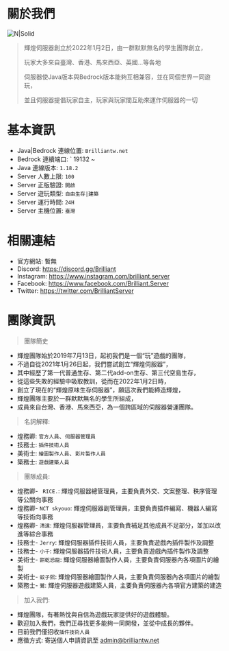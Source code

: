  # 關於我們
![ N|Solid ](https://media.discordapp.net/attachments/596718421966716928/970513464143511582/AddText_02-21-12.10.34.png)

> 輝煌伺服器創立於2022年1月2日，由一群默默無名的學生團隊創立，
> 
> 玩家大多來自臺灣、香港、馬來西亞、英國...等各地
> 
> 伺服器使Java版本與Bedrock版本能夠互相兼容，並在同個世界一同遊玩，
> 
> 並且伺服器提倡玩家自主，玩家與玩家間互助來運作伺服器的一切
 # 基本資訊
- Java|Bedrock 連線位置: ` Brilliantw.net `
- Bedrock 連續端口: ` 19132 ~
- Java 連線版本: ` 1.18.2 `
- Server 人數上限: ` 100 `
- Server 正版驗證: ` 開啟 `
- Server 遊玩類型: ` 自由生存|建築 `
- Server 運行時間: ` 24H `
- Server 主機位置: ` 臺灣 `
 # 相關連結
- 官方網站: 暫無
- Discord: https://discord.gg/Brilliant 
- Instagram: https://www.instagram.com/brilliant.server
- Facebook: https://www.facebook.com/Brilliant.Server
- Twitter: https://twitter.com/BrilliantServer
 # 團隊資訊
> 團隊簡史
- 輝煌團隊始於2019年7月13日，起初我們是一個“玩”遊戲的團隊，
- 不過自從2021年1月26日起，我們嘗試創立“輝煌伺服器”，
- 其中經歷了第一代普通生存、第二代add-on生存、第三代空島生存，
- 從這些失敗的經驗中吸取教訓，從而在2022年1月2日時，
- 創立了現在的“輝煌原味生存伺服器”，願這次我們能締造輝煌，
- 輝煌團隊主要於一群默默無名的學生所組成，
- 成員來自台灣、香港、馬來西亞，為一個跨區域的伺服器營運團隊。
> 名詞解釋:
- 煌務卿: ` 官方人員 `、` 伺服器管理員 `
- 技務士: ` 插件技術人員 `
- 美術士: ` 繪圖製作人員 `、` 影片製作人員 `
- 築務士: ` 遊戲建築人員 `
> 團隊成員:
- 煌務卿- ` RICE.`: 輝煌伺服器總管理員，主要負責外交、文案整理、秩序管理等公關向事務
- 煌務卿- ` NCT skyouo `: 輝煌伺服器副管理員，主要負責插件編寫、機器人編寫等技術向事務
- 煌務卿- ` 清遠 `: 輝煌伺服器管理員，主要負責補足其他成員不足部分，並加以改進等綜合事務
- 技務士- ` Jerry `: 輝煌伺服器插件技術人員，主要負責遊戲內插件製作及調整
- 技務士- ` 小千 `: 輝煌伺服器插件技術人員，主要負責遊戲內插件製作及調整
- 美術士- ` 餅乾恐龍 `: 輝煌伺服器繪圖製作人員，主要負責伺服器內各項圖片的繪製
- 美術士- ` 蚊子熙 `: 輝煌伺服器繪圖製作人員，主要負責伺服器內各項圖片的繪製
- 築務士- ` 鷺 `: 輝煌伺服器遊戲建築人員，主要負責伺服器內各項官方建築的建造
> 加入我們:
- 輝煌團隊，有著熱忱與自信為遊戲玩家提供好的遊戲體驗。
- 歡迎加入我們，我們正尋找更多能夠一同開發，並從中成長的夥伴。
឵
- 目前我們僅招收` 插件技術人員 `
- 應徵方式: 寄送個人申請資訊至 admin@brilliantw.net

